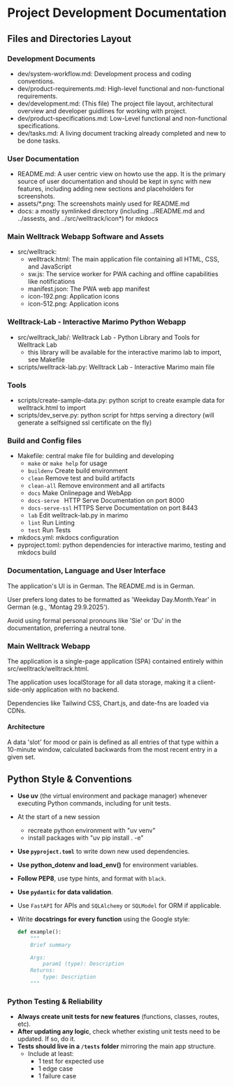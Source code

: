 # Project Development Documentation

## Files and Directories Layout

### Development Documents

- dev/system-workflow.md: Development process and coding conventions.
- dev/product-requirements.md: High-level functional and non-functional requirements.
- dev/development.md: (This file) The project file layout, architectural overview and developer guidlines for working with project.
- dev/product-specifications.md: Low-Level functional and non-functional specifications.
- dev/tasks.md: A living document tracking already completed and new to be done tasks.

### User Documentation

- README.md: A user centric view on howto use the app. It is the primary source of user documentation and should be kept in sync with new features, including adding new sections and placeholders for screenshots.
- assets/*.png: The screenshots mainly used for README.md
- docs: a mostly symlinked directory (including ../README.md and ../assests, and ../src/welltrack/icon*) for mkdocs

### Main Welltrack Webapp Software and Assets

- src/welltrack:
    - welltrack.html: The main application file containing all HTML, CSS, and JavaScript
    - sw.js: The service worker for PWA caching and offline capabilities like notifications
    - manifest.json: The PWA web app manifest
    - icon-192.png: Application icons
    - icon-512.png: Application icons

### Welltrack-Lab - Interactive Marimo Python Webapp

- src/welltrack_lab/: Welltrack Lab - Python Library and Tools for Welltrack Lab
    - this library will be available for the interactive marimo lab to import, see Makefile
- scripts/welltrack-lab.py: Welltrack Lab - Interactive Marimo main file

### Tools

- scripts/create-sample-data.py: python script to create example data for welltrack.html to import
- scripts/dev_serve.py: python script for https serving a directory (will generate a selfsigned ssl certificate on the fly)

### Build and Config files

- Makefile: central make file for building and developing
    - `make` or `make help` for usage
    - `buildenv`             Create build environment
    - `clean`                Remove test and build artifacts
    - `clean-all`            Remove environment and all artifacts
    - `docs`                 Make Onlinepage and WebApp
    - `docs-serve `          HTTP Serve Documentation on port 8000
    - `docs-serve-ssl`       HTTPS Serve Documentation on port 8443
    - `lab`                  Edit welltrack-lab.py in marimo
    - `lint`                 Run Linting
    - `test`                 Run Tests
- mkdocs.yml: mkdocs configuration
- pyproject.toml: python dependencies for interactive marimo, testing and mkdocs build

### Documentation, Language and User Interface

The application's UI is in German. The README.md is in German.

User prefers long dates to be formatted as 'Weekday Day.Month.Year' in German (e.g., 'Montag 29.9.2025').

Avoid using formal personal pronouns like 'Sie' or 'Du' in the documentation, preferring a neutral tone.

### Main Welltrack Webapp

The application is a single-page application (SPA) contained entirely within src/welltrack/welltrack.html.

The application uses localStorage for all data storage, making it a client-side-only application with no backend.

Dependencies like Tailwind CSS, Chart.js, and date-fns are loaded via CDNs.

#### Architecture

A data 'slot' for mood or pain is defined as all entries of that type within a 10-minute window, calculated backwards from the most recent entry in a given set.


## Python Style & Conventions

- **Use uv** (the virtual environment and package manager) whenever executing Python commands, including for unit tests.
- At the start of a new session
    - recreate python environment with "uv venv"
    - install packages with "uv pip install . -e"
- **Use `pyproject.toml`** to write down new used dependencies.
- **Use python_dotenv and load_env()** for environment variables.
- **Follow PEP8**, use type hints, and format with `black`.
- **Use `pydantic` for data validation**.
- Use `FastAPI` for APIs and `SQLAlchemy` or `SQLModel` for ORM if applicable.
- Write **docstrings for every function** using the Google style:

  ```python
  def example():
      """
      Brief summary

      Args:
          param1 (type): Description
      Returns:
          type: Description
      """
  ```

### Python Testing & Reliability

- **Always create unit tests for new features** (functions, classes, routes, etc).
- **After updating any logic**, check whether existing unit tests need to be updated. If so, do it.
- **Tests should live in a `/tests` folder** mirroring the main app structure.
    - Include at least:
        - 1 test for expected use
        - 1 edge case
        - 1 failure case
